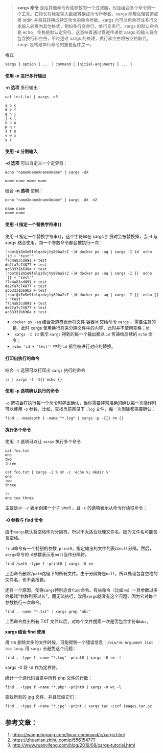 > **xargs 命令** 是给其他命令传递参数的一个过滤器，也是组合多个命令的一个工具。它擅长将标准输入数据转换成命令行参数，xargs 能够处理管道或者 stdin 并将其转换成特定命令的命令参数。xargs 也可以将单行或多行文本输入转换为其他格式，例如多行变单行，单行变多行。xargs 的默认命令是 echo，空格是默认定界符。这意味着通过管道传递给 xargs 的输入将会包含换行和空白，不过通过 xargs 的处理，换行和空白将被空格取代。xargs 是构建单行命令的重要组件之一。

格式

```shell
xargs [ option ] ... [ command [ initial-arguments ] ... ]
```

#### 使用 -n 进行多行输出

**-n 选项** 多行输出：

```shell
cat test.txt | xargs -n3

a b c
d e f
g h i
j k l
m n o
p q r
s t u
v w x
y z
```

####  使用 -d 分割输入

**-d 选项** 可以自定义一个定界符：

```shell
echo "nameXnameXnameXname" | xargs -dX

name name name name
```

结合 **-n 选项** 使用：

```shell
echo "nameXnameXnameXname" | xargs -dX -n2

name name
name name
```

#### 使用 -I 指定一个替换字符串{}

使用 -I 指定一个替换字符串{}，这个字符串在 xargs 扩展时会被替换掉，当 -I 与 xargs 结合使用，每一个参数命令都会被执行一次：

```shell
[root@iZm5e9felqzdvjty89ba2rZ ~]# docker ps -aq | xargs -I id  echo 'id + 'test''
f7c4a83cd891 + test
de2fa7c74877 + test
ac63331b696a + test
[root@iZm5e9felqzdvjty89ba2rZ ~]# docker ps -aq | xargs -I {}  echo '{} + 'test''
f7c4a83cd891 + test
de2fa7c74877 + test
ac63331b696a + test
[root@iZm5e9felqzdvjty89ba2rZ ~]# docker ps -aq | xargs -I {}  echo {} + 'test'
f7c4a83cd891 + test
de2fa7c74877 + test
ac63331b696a + test
```

- `docker ps -aq` 结合管道符表示将文件 容器id 交给命令 `xargs` ，需要注意的是，此时 xargs 使用换行符来分隔文件中的内容，此时并不使用空格；id
- ` xargs -I id` 表示 `xargs` 得到的每一个输出都以 `id` 传递给后续的 `echo` 命令；
- `echo 'id + 'test''` 中的 `id` 都会被进行对应的替换。

#### 打印出执行的命令

结合 `-t` 选项可以打印出 `xargs` 执行的命令

```shell
ls | xargs -t -I{} echo {}
```

#### 使用 -p 选项确认执行的命令

`-p` 选项会在执行每一个命令时弹出确认，当你需要非常准确的确认每一次操作时可以使用 `-p` 参数，比如，查找当前目录下 `.log` 文件，每一次删除都需要确认：

```
find . -maxdepth 1 -name "*.log" | xargs -p -I{} rm {}
```

#### 执行多个命令

使用 `-I` 选项可以让 `xargs` 执行多个命令

```shell
cat foo.txt
one
two
three

cat foo.txt | xargs -I % sh -c 'echo %; mkdir %'
one
two
three

ls
one two three
```

主要是`sh -c` 表示创建一个子 shell ，且 `-c` 的选项表示从命令行读取命令；

#### -0 参数与 find 命令

由于`xargs`默认将空格作为分隔符，所以不太适合处理文件名，因为文件名可能包含空格。

`find`命令有一个特别的参数`-print0`，指定输出的文件列表以`null`分隔。然后，`xargs`命令的`-0`参数表示用`null`当作分隔符。

```shell
find /path -type f -print0 | xargs -0 rm
```

上面命令删除`/path`路径下的所有文件。由于分隔符是`null`，所以处理包含空格的文件名，也不会报错。

还有一个原因，使得`xargs`特别适合`find`命令。有些命令（比如`rm`）一旦参数过多会报错"参数列表过长"，而无法执行，改用`xargs`就没有这个问题，因为它对每个参数执行一次命令。

```shell
find . -name "*.txt" | xargs grep "abc"
```

上面命令找出所有 TXT 文件以后，对每个文件搜索一次是否包含字符串`abc`。

**xargs 结合 find 使用**

用 rm 删除太多的文件时候，可能得到一个错误信息：`/bin/rm Argument list too long`. 用 `xargs` 去避免这个问题：

```shell
find . -type f -name "*.log" -print0 | xargs -0 rm -f
```

xargs -0 将 `\0` 作为定界符。

统计一个源代码目录中所有 php 文件的行数：

```shell
find . -type f -name "*.php" -print0 | xargs -0 wc -l
```

查找所有的 jpg 文件，并且压缩它们：

```shell
find . -type f -name "*.jpg" -print | xargs tar -czvf images.tar.gz
```

## 参考文章：

1. https://wangchujiang.com/linux-command/c/xargs.html
2. https://zhuanlan.zhihu.com/p/556154777
3. http://www.ruanyifeng.com/blog/2019/08/xargs-tutorial.html
